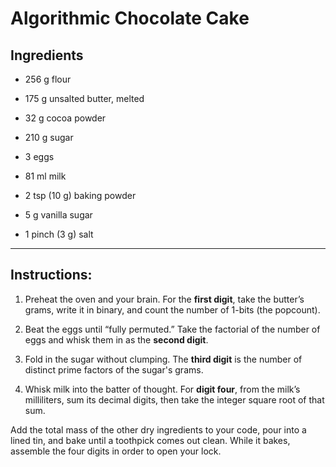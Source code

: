 # Algorithmic Chocolate Cake

## Ingredients

* 256 g flour

* 175 g unsalted butter, melted

* 32 g cocoa powder

* 210 g sugar

* 3 eggs

* 81 ml milk

* 2 tsp (10 g) baking powder

* 5 g vanilla sugar

* 1 pinch (3 g) salt

-------------------------------------

## Instructions:

1. Preheat the oven and your brain. For the **first digit**, take the butter’s grams, write it in binary, and count the number of 1-bits (the popcount).

2. Beat the eggs until “fully permuted.” Take the factorial of the number of eggs and whisk them in as the **second digit**.

3. Fold in the sugar without clumping. The **third digit** is the number of distinct prime factors of the sugar's grams.

4. Whisk milk into the batter of thought. For **digit four**, from the milk’s milliliters, sum its decimal digits, then take the integer square root of that sum.

Add the total mass of the other dry ingredients to your code, pour into a lined tin, and bake until a toothpick comes out clean. While it bakes, assemble the four digits in order to open your lock.
